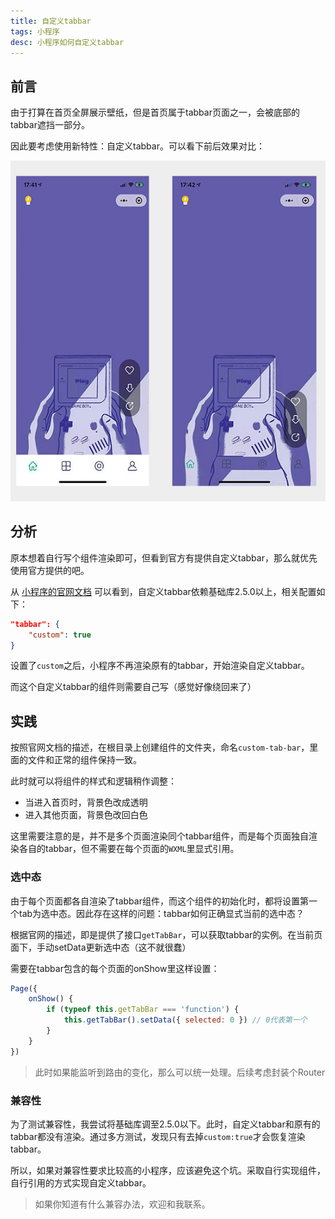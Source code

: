 ```yaml
---
title: 自定义tabbar
tags: 小程序
desc: 小程序如何自定义tabbar
---
```


## 前言

由于打算在首页全屏展示壁纸，但是首页属于tabbar页面之一，会被底部的tabbar遮挡一部分。

因此要考虑使用新特性：自定义tabbar。可以看下前后效果对比：

![](/images/compare.jpg)

## 分析

原本想着自行写个组件渲染即可，但看到官方有提供自定义tabbar，那么就优先使用官方提供的吧。

从 [小程序的官网文档](https://developers.weixin.qq.com/miniprogram/dev/reference/configuration/app.html#tabBar) 可以看到，自定义tabbar依赖基础库2.5.0以上，相关配置如下：

```json
"tabbar": {
    "custom": true
}
```
 
设置了`custom`之后，小程序不再渲染原有的tabbar，开始渲染自定义tabbar。

而这个自定义tabbar的组件则需要自己写（感觉好像绕回来了）

## 实践

按照官网文档的描述，在根目录上创建组件的文件夹，命名`custom-tab-bar`，里面的文件和正常的组件保持一致。

此时就可以将组件的样式和逻辑稍作调整：

- 当进入首页时，背景色改成透明
- 进入其他页面，背景色改回白色

这里需要注意的是，并不是多个页面渲染同个tabbar组件，而是每个页面独自渲染各自的tabbar，但不需要在每个页面的`WXML`里显式引用。

### 选中态

由于每个页面都各自渲染了tabbar组件，而这个组件的初始化时，都将设置第一个tab为选中态。因此存在这样的问题：tabbar如何正确显式当前的选中态？

根据官网的描述，即是提供了接口`getTabBar`，可以获取tabbar的实例。在当前页面下，手动setData更新选中态（这不就很蠢）

需要在tabbar包含的每个页面的onShow里这样设置：

```js
Page({
    onShow() {
        if (typeof this.getTabBar === 'function') {
            this.getTabBar().setData({ selected: 0 }) // 0代表第一个
        }
    }
})
```

> 此时如果能监听到路由的变化，那么可以统一处理。后续考虑封装个Router

### 兼容性

为了测试兼容性，我尝试将基础库调至2.5.0以下。此时，自定义tabbar和原有的tabbar都没有渲染。通过多方测试，发现只有去掉`custom:true`才会恢复渲染tabbar。

所以，如果对兼容性要求比较高的小程序，应该避免这个坑。采取自行实现组件，自行引用的方式实现自定义tabbar。

> 如果你知道有什么兼容办法，欢迎和我联系。